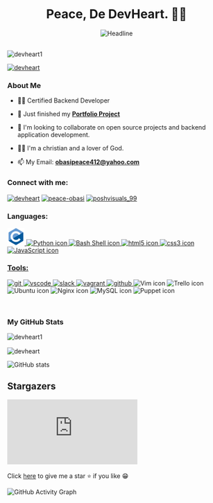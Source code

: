 <h1 align="center"> Peace, De DevHeart. 👩‍💻 </h1>
 <div align="center">
  <img src="https://readme-typing-svg.herokuapp.com?color=0000FF&size=32&center=true&vCenter=true&width=600&height=50&lines=%F0%9F%91%8B+Hi,+I'm+Peace+Obasi;Passionate+Problem+Solver;👩‍💻+++Backend+Developer;Software+Engineer" alt="Headline" />
</div>

<br>

<p align="left"> <img src="https://komarev.com/ghpvc/?username=devheart1&label=Profile%20views&color=0e75b6&style=flat" alt="devheart1" /> </p>

<p align="left"> <a href="https://twitter.com/_devheart" target="blank"><img src="https://img.shields.io/twitter/follow/_devheart?logo=twitter&style=for-the-badge" alt="devheart" /></a> </p>

<!-- <br>
<div align="right">
  <img align="right" src="https://user-images.githubusercontent.com/63050133/156676671-d5b2e362-97d4-4404-9447-dd71ddfea82f.gif" width="200px"/>
</div>
<br> -->

<h3 align="left">About Me</h3>

- 👩‍💻 Certified Backend Developer

-  🔭 Just finished my [**Portfolio Project**](https://github.com/thesongmartins/Re-Flect/blob/Backend/reflect-backend/reflect/)

- 👯 I'm looking to collaborate on open source projects and backend application development.

- 🙇‍♀️ I'm a christian and a lover of God.

- 📫 My Email: **obasipeace412@yahoo.com**

<h3 align="left">Connect with me:</h3>
<p align="left">
<a href="https://twitter.com/_devheart" target="blank"><img align="center" src="https://raw.githubusercontent.com/rahuldkjain/github-profile-readme-generator/master/src/images/icons/Social/twitter.svg" alt="devheart" height="30" width="40" /></a>
<a href="https://www.linkedin.com/in/peace-obasi-~-c-s-s-6460bb279" target="blank"><img align="center" src="https://raw.githubusercontent.com/rahuldkjain/github-profile-readme-generator/master/src/images/icons/Social/linked-in-alt.svg" alt="peace-obasi" height="30" width="40" /></a>
<a href="https://www.instagram.com/poshvisuals_99/" target="_blank"><img align="center" src="https://raw.githubusercontent.com/rahuldkjain/github-profile-readme-generator/master/src/images/icons/Social/instagram.svg" alt="poshvisuals_99" height="30" width="40" /></a>
</p>

<h3 align="left">Languages:</h3>
<p align="left">
  <a href="https://www.cprogramming.com/" target="_blank" rel="noreferrer">
    <img src="https://raw.githubusercontent.com/devicons/devicon/master/icons/c/c-original.svg" alt="c" width="40" title="C" height="40"/>
  <img loading="lazy" height="40" width="40" title="Python" src="https://cdn.simpleicons.org/python/3776AB" alt="Python icon" />
  <img loading="lazy" height="40" width="40" title="Bash" src="https://cdn.simpleicons.org/gnubash/4EAA25" alt="Bash Shell icon" />
  <img loading="lazy" height="40" width="40" title="Html" src="https://cdn.simpleicons.org/html5/E34F26" alt="html5 icon" />
  <img loading="lazy" height="40" width="40" title="CSS" src="https://cdn.simpleicons.org/css3/1572B6" alt="css3 icon" />
  <img loading="lazy" height="40" width="40" title="JavaScript" src="https://cdn.simpleicons.org/javascript/F7DF1E" alt="JavaScript icon" />
</p>

<h3 align="left">Tools:</h3>
<p align="left">
  <a href="https://git-scm.com/" target="_blank" rel="noreferrer"> <img src="https://www.vectorlogo.zone/logos/git-scm/git-scm-icon.svg" alt="git" width="40" title="git" height="40"/> </a>
  <a href="https://code.visualstudio.com/" target="_blank" rel="noreferrer"> <img src="https://www.vectorlogo.zone/logos/visualstudio_code/visualstudio_code-icon.svg" alt="vscode" width="40" height="40"/> </a>
  <a href="https://slack.com/" target="_blank" rel="noreferrer"> <img src="https://www.vectorlogo.zone/logos/slack/slack-icon.svg" alt="slack" width="40" title="slack" height="40"/> </a>
  <a href="https://www.vagrantup.com/" target="_blank" rel="noreferrer"> <img src="https://www.vectorlogo.zone/logos/vagrantup/vagrantup-icon.svg" alt="vagrant" width="40" title="vagrant" height="40"/> </a>
  <a href="https://github.com/" target="_blank" rel="noreferrer"> <img src="https://www.vectorlogo.zone/logos/github/github-icon.svg" alt="github" width="40" title="github" height="40"/> </a>
  <img loading="lazy" height="40" width="40" title="Vim" src="https://cdn.simpleicons.org/vim/019733" alt="Vim icon" />
  <img loading="lazy" height="40" width="40" title="Trello" src="https://cdn.simpleicons.org/trello/0079BF" alt="Trello icon" />
  <img loading="lazy" height="40" width="40" title="Ubuntu" src="https://cdn.simpleicons.org/ubuntu/E95420" alt="Ubuntu icon" />
  <img loading="lazy" height="40" width="40" title="Nginx" src="https://cdn.simpleicons.org/nginx/009639" alt="Nginx icon" />
  <img loading="lazy" height="40" width="40" title="MySQL" src="https://cdn.simpleicons.org/mysql/4479A1" alt="MySQL icon" />
 <img loading="lazy" height="40" width="40" title="Puppet" src="https://cdn.simpleicons.org/puppet/FFAE1A" alt="Puppet icon" /> 
</p>

<br>

<h3 align=left>My GitHub Stats</h3>
 <p align="left">
  <img src="https://github-readme-streak-stats.herokuapp.com/?user=devheart1&theme=algolia" alt="devheart1" />
</p>

<p align="left">
   <img align="center" src="https://github-readme-stats-eight-theta.vercel.app/api/top-langs/?username=devheart1&layout=compact&langs_count=8&theme=algolia" alt="devheart" />
</p>

![GitHub stats](https://github-readme-stats.vercel.app/api?username=devheart1&theme=algolia&show_icons=true&count_private=true&hide_title=true)

## Stargazers

[![Stargazers](http://bytecrank.com/nastyox/reporoster/php/stargazersSVG.php?user=devheart1&repo=devheart1&theme=algolia)](https://github.com/devheart1/devheart1/stargazers)

Click [here](https://github.com/devheart1/devheart1) to give me a star ⭐ if you like 😁

<img src="https://github-readme-activity-graph.vercel.app/graph?username=devheart1&theme=high-contrast&height=250&custom_title=My%20Contribution%20Graph" alt="GitHub Activity Graph">
